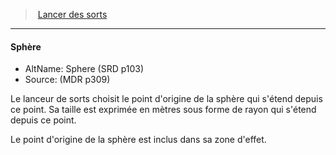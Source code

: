 ﻿---
!GenericItem
Name: Sphère
AltName: Sphere (SRD p103)
Source: (MDR p309)
Id: spellcasting_hd.md#sphère
ParentLink: spellcasting_hd.md#lancer-des-sorts
ParentName: Lancer des sorts
NameLevel: 4
Attributes: {}
AttributesDictionary: >+
  {}

---
> [Lancer des sorts](hd_spellcasting.md)

---

#### Sphère

- AltName: Sphere (SRD p103)
- Source: (MDR p309)

Le lanceur de sorts choisit le point d'origine de la sphère qui s'étend depuis ce point. Sa taille est exprimée en mètres sous forme de rayon qui s'étend depuis ce point.

Le point d'origine de la sphère est inclus dans sa zone d'effet.

